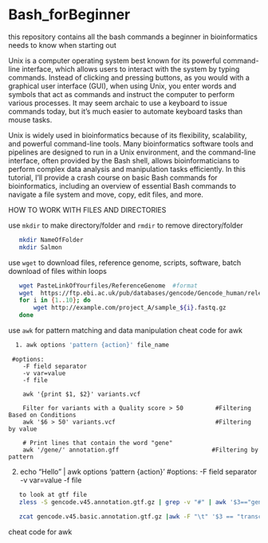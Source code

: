 # Bash_forBeginner
this repository contains all the bash commands a beginner in bioinformatics needs to know when starting out 

Unix is a computer operating system best known for its powerful command-line interface, which allows users to interact with the system by typing commands. Instead of clicking and pressing buttons, as you would with a graphical user interface (GUI), when using Unix, you enter words and symbols that act as commands and instruct the computer to perform various processes. It may seem archaic to use a keyboard to issue commands today, but it’s much easier to automate keyboard tasks than mouse tasks.

Unix is widely used in bioinformatics because of its flexibility, scalability, and powerful command-line tools. Many bioinformatics software tools and pipelines are designed to run in a Unix environment, and the command-line interface, often provided by the Bash shell, allows bioinformaticians to perform complex data analysis and manipulation tasks efficiently. In this tutorial, I’ll provide a crash course on basic Bash commands for bioinformatics, including an overview of essential Bash commands to navigate a file system and move, copy, edit files, and more.

HOW TO WORK WITH FILES AND DIRECTORIES

use `mkdir` to make directory/folder and `rmdir` to remove directory/folder

```bash
   mkdir NameOfFolder
   mkdir Salmon
```

use `wget` to download files, reference genome, scripts, software, batch download of files within loops 

```bash
   wget PasteLinkOfYourfiles/ReferenceGenome  #format
   wget  https://ftp.ebi.ac.uk/pub/databases/gencode/Gencode_human/release_45/gencode.v45.annotation.gtf.gz
   for i in {1..10}; do
       wget http://example.com/project_A/sample_${i}.fastq.gz
   done
```
use `awk` for pattern matching and data manipulation
cheat code for awk 

```bash
  1. awk options 'pattern {action}' file_name
```
     #options:
        -F field separator
        -v var=value
        -f file

```   Print the chromosome and position from a VCF file      #Extracting Specific Columns
    awk '{print $1, $2}' variants.vcf

    Filter for variants with a Quality score > 50         #Filtering Based on Conditions
    awk '$6 > 50' variants.vcf                            #Filtering by value

    # Print lines that contain the word "gene"
    awk '/gene/' annotation.gff                          #Filtering by pattern
```

 2. echo “Hello” | awk options ‘pattern {action}’
   #options:
      -F field separator
      -v var=value
      -f file
```bash
   to look at gtf file
   zless -S gencode.v45.annotation.gtf.gz | grep -v "#" | awk '$3=="gene"' | cut -f9 | head -3

   zcat gencode.v45.basic.annotation.gtf.gz |awk -F "\t" '$3 == "transcript" { print $9 }'| tr -s ";" " "   |cut -d " " -f2,4|  sed 's/\"//g' | awk '{print $1"."$2}' > genes.txt
```
cheat code for awk 
    

